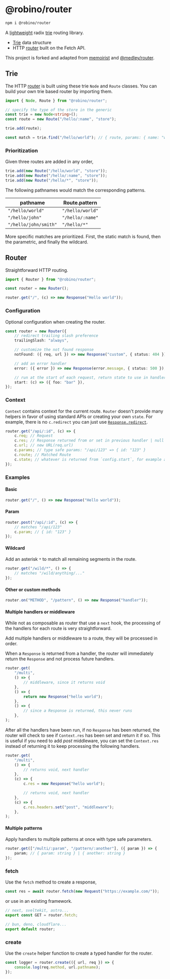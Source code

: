 # @robino/router

```bash
npm i @robino/router
```

A [lightweight](https://bundlephobia.com/package/@robino/router) radix [trie](https://en.wikipedia.org/wiki/Radix_tree) routing library.

- [Trie](#trie) data structure
- HTTP [router](#router) built on the Fetch API.

This project is forked and adapted from [memoirist](https://github.com/SaltyAom/memoirist) and [@medley/router](https://github.com/medleyjs/router).

## Trie

The HTTP [router](#router) is built using these trie `Node` and `Route` classes. You can build your own trie based router by importing them.

```ts
import { Node, Route } from "@robino/router";

// specify the type of the store in the generic
const trie = new Node<string>();
const route = new Route("/hello/:name", "store");

trie.add(route);

const match = trie.find("/hello/world"); // { route, params: { name: "world" } }
```

### Prioritization

Given three routes are added in any order,

```ts
trie.add(new Route("/hello/world", "store"));
trie.add(new Route("/hello/:name", "store"));
trie.add(new Route("/hello/*", "store"));
```

The following pathnames would match the corresponding patterns.

| pathname              | Route.pattern    |
| --------------------- | ---------------- |
| `"/hello/world"`      | `"/hello/world"` |
| `"/hello/john"`       | `"/hello/:name"` |
| `"/hello/john/smith"` | `"/hello/*"`     |

More specific matches are prioritized. First, the static match is found, then the parametric, and finally the wildcard.

## Router

Straightforward HTTP routing.

```ts
import { Router } from "@robino/router";

const router = new Router();

router.get("/", (c) => new Response("Hello world"));
```

### Configuration

Optional configuration when creating the router.

```ts
const router = new Router({
	// redirect trailing slash preference
	trailingSlash: "always",

	// customize the not found response
	notFound: ({ req, url }) => new Response("custom", { status: 404 }),

	// add an error handler
	error: ({ error }) => new Response(error.message, { status: 500 }),

	// run at the start of each request, return state to use in handlers
	start: (c) => ({ foo: "bar" }),
});
```

### Context

`Context` contains context for the current route. `Router` doesn't provide many helpers in favor of using standard APIs or creating your own `state`. For example, there is no `c.redirect` you can just use [`Response.redirect`](https://developer.mozilla.org/en-US/docs/Web/API/Response/redirect_static).

```ts
router.get("/api/:id", (c) => {
	c.req; // Request
	c.res; // Response returned from or set in previous handler | null
	c.url; // new URL(req.url)
	c.params; // type safe params: "/api/123" => { id: "123" }
	c.route; // Matched Route
	c.state; // whatever is returned from `config.start`, for example an auth helper or a key/value store
});
```

### Examples

#### Basic

```ts
router.get("/", () => new Response("Hello world"));
```

#### Param

```ts
router.post("/api/:id", (c) => {
	// matches "/api/123"
	c.param; // { id: "123" }
});
```

#### Wildcard

Add an asterisk `*` to match all remaining segments in the route.

```ts
router.get("/wild/*", () => {
	// matches "/wild/anything/..."
});
```

#### Other or custom methods

```ts
router.on("METHOD", "/pattern", () => new Response("handler"));
```

#### Multiple handlers or middleware

While not as composable as router that use a `next` hook, the processing of the handlers for each route is very straightforward.

Add multiple handlers or middleware to a route, they will be processed in order.

When a `Response` is returned from a handler, the router will immediately return the `Response` and not process future handlers.

```ts
router.get(
	"/multi",
	() => {
		// middleware, since it returns void
	},
	() => {
		return new Response("hello world");
	},
	() => {
		// since a Response is returned, this never runs
	},
);
```

After all the handlers have been run, if no `Response` has been returned, the router will check to see if `Context.res` has been set and return it if so. This is useful if you need to add _post_ middleware, you can set the `Context.res` instead of returning it to keep processing the following handlers.

```ts
router.get(
	"/multi",
	() => {
		// returns void, next handler
	},
	(c) => {
		c.res = new Response("hello world");

		// returns void, next handler
	},
	(c) => {
		c.res.headers.set("post", "middleware");
	},
);
```

#### Multiple patterns

Apply handlers to multiple patterns at once with type safe parameters.

```ts
router.get(["/multi/:param", "/pattern/:another"], ({ param }) => {
	param; // { param: string } | { another: string }
});
```

### fetch

Use the `fetch` method to create a response,

```ts
const res = await router.fetch(new Request("https://example.com/"));
```

or use in an existing framework.

```ts
// next, sveltekit, astro...
export const GET = router.fetch;
```

```ts
// bun, deno, cloudflare...
export default router;
```

### create

Use the `create` helper function to create a typed handler for the router.

```ts
const logger = router.create(({ url, req }) => {
	console.log(req.method, url.pathname);
});
```
